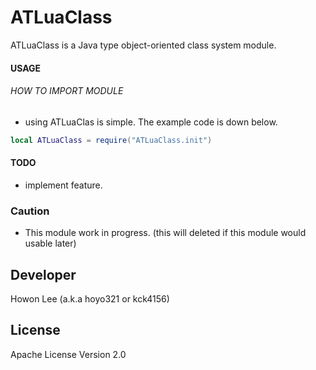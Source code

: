 # ATLuaClass

ATLuaClass is a Java type object-oriented class system module.

#### USAGE
###### HOW TO IMPORT MODULE
- using ATLuaClas is simple. The example code is down below.
```lua
local ATLuaClass = require("ATLuaClass.init")
```

#### TODO
- implement feature.

### Caution
- This module work in progress. (this will deleted if this module would usable later)

Developer
----
Howon Lee (a.k.a hoyo321 or kck4156)

License
----
Apache License Version 2.0